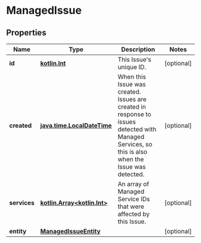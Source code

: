 
# ManagedIssue

## Properties
Name | Type | Description | Notes
------------ | ------------- | ------------- | -------------
**id** | [**kotlin.Int**](.md) | This Issue&#x27;s unique ID.  |  [optional]
**created** | [**java.time.LocalDateTime**](java.time.LocalDateTime.md) | When this Issue was created. Issues are created in response to issues detected with Managed Services, so this is also when the Issue was detected.  |  [optional]
**services** | [**kotlin.Array&lt;kotlin.Int&gt;**](.md) | An array of Managed Service IDs that were affected by this Issue.  |  [optional]
**entity** | [**ManagedIssueEntity**](ManagedIssueEntity.md) |  |  [optional]




